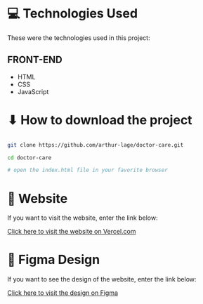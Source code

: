 # 💻 Technologies Used

These were the technologies used in this project:

## FRONT-END

- HTML
- CSS
- JavaScript

# ⬇ How to download the project

```bash

git clone https://github.com/arthur-lage/doctor-care.git

cd doctor-care

# open the index.html file in your favorite browser

```

# 🔗 Website

If you want to visit the website, enter the link below:

[Click here to visit the website on Vercel.com](https://doctor-care-al.vercel.app)

# 🎨 Figma Design

If you want to see the design of the website, enter the link below:

[Click here to visit the design on Figma](<https://www.figma.com/file/YHJVLTL02pH0LPhWyADfot/DoctorCare-(Community)?node-id=61%3A144>)
